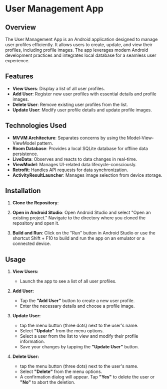 # User Management App

## Overview

The User Management App is an Android application designed to manage user profiles efficiently. 
It allows users to create, update, and view their profiles, including profile images.
The app leverages modern Android development practices and integrates local database for a seamless user experience.


## Features

- **View Users**: Display a list of all user profiles.
- **Add User**: Register new user profiles with essential details and profile images.
- **Delete User**: Remove existing user profiles from the list.
- **Update User**: Modify user profile details and update profile images.


## Technologies Used

- **MVVM Architecture**: Separates concerns by using the Model-View-ViewModel pattern.
- **Room Database**: Provides a local SQLite database for offline data persistence.
- **LiveData**: Observes and reacts to data changes in real-time.
- **ViewModel**: Manages UI-related data lifecycle-consciously.
- **Retrofit**: Handles API requests for data synchronization.
- **ActivityResultLauncher**: Manages image selection from device storage.


## Installation

1. **Clone the Repository**:

2. **Open in Android Studio**:
   Open Android Studio and select "Open an existing project."
   Navigate to the directory where you cloned the repository and open it.

3. **Build and Run**:
   Click on the "Run" button in Android Studio or use the shortcut Shift + F10 to build and run the app on an emulator or a connected device.

## Usage

1. **View Users:**
    - Launch the app to see a list of all user profiles.

2. **Add User:**
    - Tap the **"Add User"** button to create a new user profile.
    - Enter the necessary details and choose a profile image.

3. **Update User:**
    - tap the menu button (three dots) next to the user's name.
    - Select **"Update"** from the menu options.
    - Select a user from the list to view and modify their profile information.
    - Save your changes by tapping the **"Update User"** button.

4. **Delete User:**
    - tap the menu button (three dots) next to the user's name.
    - Select **"Delete"** from the menu options.
    - A confirmation dialog will appear. Tap **"Yes"** to delete the user or **"No"** to abort the deletion.
